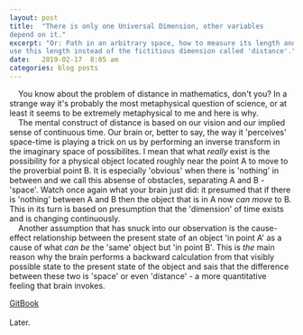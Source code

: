 ```yaml
---
layout: post
title:  "There is only one Universal Dimension, other variables
depend on it."
excerpt: "Or: Path in an arbitrary space, how to measure its length and how to
use this length instead of the fictitious dimension called 'distance'."
date:   2019-02-17  8:05 am
categories: blog posts
---
```


&nbsp;&nbsp;&nbsp;&nbsp;You know about the problem of distance in mathematics, don't you? In a strange way it's probably the most metaphysical question of science, or at least it seems to be extremely metaphysical to me and here is why.<br>
&nbsp;&nbsp;&nbsp;&nbsp;The mental construct of distance is based on our vision and our implied sense of continuous time. Our brain or, better to say, the way it 'perceives' space-time is playing a trick on us by performing an inverse transform in the imaginary space of possibilites. I mean that what _really_ exist is the possibility for a physical object located roughly near the point A to move to the proverbial point B. It is especially 'obvious' when there is 'nothing' in between and we call this absense of obstacles, separating A and B - 'space'. Watch once again what your brain just did: it presumed that if there is 'nothing' between A and B then the object that is in A now _can_ _move_ to B. This in its turn is based on presumption that the 'dimension' of time exists and is changing continuously.<br>
&nbsp;&nbsp;&nbsp;&nbsp;Another assumption that has snuck into our observation is the cause-effect relationship between the present state of an object 'in point A' as a cause of what _can be_ the 'same' object but 'in point B'. This is _the_ main reason why the brain performs a backward calculation from that
visibly possible state to the present state of the object and sais that the difference between these two is 'space' or even 'distance' - a more quantitative feeling that brain invokes.

 [GitBook](https://alxfed.gitbook.io)
<br><br>
Later.
